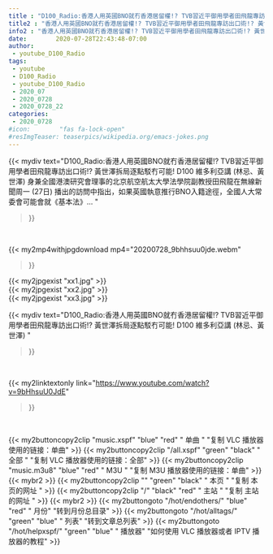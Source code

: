 ```yaml
---
title : "D100_Radio:香港人用英國BNO就冇香港居留權!? TVB習近平御用學者田飛龍專訪出口術!? 黃世澤拆局逐點駁冇可能!  D100 維多利亞講 (林忌、黃世澤) "
title2 : "香港人用英國BNO就冇香港居留權!? TVB習近平御用學者田飛龍專訪出口術!? 黃世澤拆局逐點駁冇可能!  D100 維多利亞講 (林忌、黃世澤) "
info2 : "香港人用英國BNO就冇香港居留權!? TVB習近平御用學者田飛龍專訪出口術!? 黃世澤拆局逐點駁冇可能! D100 維多利亞講 (林忌、黃世澤) 身兼全國港澳研究會理事的北京航空航太大學法學院副教授田飛龍在無線新聞周一 (27日) 播出的訪問中指出，如果英國執意推行BNO入籍途徑，全國人大常委會可能會就《基本法》... "
date:        2020-07-28T22:43:48-07:00
author:
 - youtube_D100_Radio
tags:
 - youtube
 - D100_Radio
 - youtube_D100_Radio
 - 2020_07
 - 2020_0728
 - 2020_0728_22
categories:
 - 2020_0728
#icon:        "fas fa-lock-open"
#resImgTeaser: teaserpics/wikipedia.org/emacs-jokes.png
---
```


{{< mydiv text="D100_Radio:香港人用英國BNO就冇香港居留權!? TVB習近平御用學者田飛龍專訪出口術!? 黃世澤拆局逐點駁冇可能! D100 維多利亞講 (林忌、黃世澤) 身兼全國港澳研究會理事的北京航空航太大學法學院副教授田飛龍在無線新聞周一 (27日) 播出的訪問中指出，如果英國執意推行BNO入籍途徑，全國人大常委會可能會就《基本法》... "
>}}
<br>


{{< my2mp4withjpgdownload mp4="20200728_9bhhsuu0jde.webm"
>}}

{{< my2jpgexist "xx1.jpg" >}}<br>
{{< my2jpgexist "xx2.jpg" >}}<br>
{{< my2jpgexist "xx3.jpg" >}}<br>



{{< mydiv text="D100_Radio:香港人用英國BNO就冇香港居留權!? TVB習近平御用學者田飛龍專訪出口術!? 黃世澤拆局逐點駁冇可能!  D100 維多利亞講 (林忌、黃世澤) "
>}}
<br>

{{< my2linktextonly link="https://www.youtube.com/watch?v=9bHhsuU0JdE"
>}}


<br>

{{< my2buttoncopy2clip "music.xspf"        "blue"   "red"    " 单曲 "  "复制 VLC 播放器使用的链接：单曲" >}} {{< my2buttoncopy2clip "/all.xspf"         "green"  "black"  " 全部 "  "复制 VLC 播放器使用的链接：全部" >}} {{< my2buttoncopy2clip "music.m3u8"        "blue"   "red"    " M3U  "    "复制 M3U 播放器使用的链接：单曲" >}} {{< mybr2 >}} {{< my2buttoncopy2clip ""                  "green"  "black"  " 本页 "    "复制 本页的网址 " >}} {{< my2buttoncopy2clip "/"                 "black"  "red"    " 主站 "    "复制 主站的网址 " >}} {{< mybr2 >}} {{< my2buttongoto      "/hot/endothers/"   "blue"   "red"    " 月份"   "转到月份总目录" >}} {{< my2buttongoto      "/hot/alltags/"     "green"  "blue"   " 列表"   "转到文章总列表" >}} {{< my2buttongoto      "/hot/helpxspf/"    "green"  "blue"   " 播放器" "如何使用 VLC 播放器或者 IPTV 播放器的教程" >}} 
